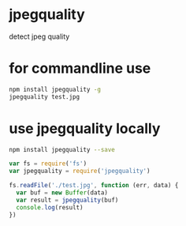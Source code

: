# jpegquality

detect jpeg quality

# for commandline use

```sh
npm install jpegquality -g
jpegquality test.jpg
```

# use jpegquality locally

```sh
npm install jpegquality --save
```

```js
var fs = require('fs')
var jpegquality = require('jpegquality')

fs.readFile('./test.jpg', function (err, data) {
  var buf = new Buffer(data)
  var result = jpegquality(buf)
  console.log(result)
})
```
